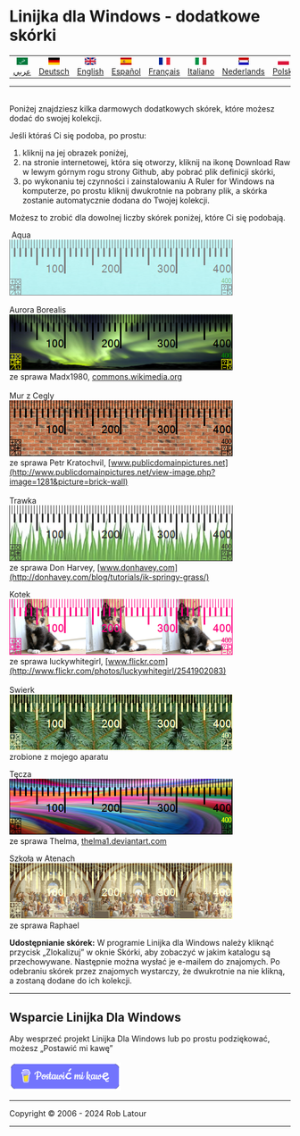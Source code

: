 # Linijka dla Windows - dodatkowe skórki

<!-- header -->
|||||||||||
| :---: | :---: | :---: | :---: | :---: |:---: | :---: | :---: |:---: | :---: |
| [![عربي](/images/flags/ar.png)](../en/README.md)<br>[عربي](../ar/README.md) | [![Deutsch](/images/flags/de.png)](../de/README.md)<br>[Deutsch](../de/README.md) | [![English](/images/flags/en-GB.png)](../en/README.md)<br>[English](../en/README.md) | [![Español](/images/flags/es.png)](../es/README.md)<br>[Español](../es/README.md) | [![Français](/images/flags/fr.png)](../fr/README.md)<br>[Français](../fr/README.md)| [![Italiano](/images/flags/it.png)](../it/README.md)<br>[Italiano](../it/README.md) | [![Nederlands](/images/flags/nl.png)](../nl/README.md)<br>[Nederlands](../nl/README.md) | [![Polski](/images/flags/pl.png)](../pl/README.md)<br>[Polski](../pl/README.md) | [![Português](/images/flags/pt.png)](../pt/README.md)<br>[Português](../pt/README.md) | [![Svenska](/images/flags/sv.png)](../sv/README.md)<br>[Svenska](../sv/README.md) |

- - -
<br>
<!-- header -->
Poniżej znajdziesz kilka darmowych dodatkowych skórek, które możesz dodać do swojej kolekcji.

Jeśli któraś Ci się podoba, po prostu:
1. kliknij na jej obrazek poniżej,
2. na stronie internetowej, która się otworzy, kliknij na ikonę Download Raw w lewym górnym rogu strony Github, aby pobrać plik definicji skórki,
3. po wykonaniu tej czynności i zainstalowaniu A Ruler for Windows na komputerze, po prostu kliknij dwukrotnie na pobrany plik, a skórka zostanie automatycznie dodana do Twojej kolekcji.

Możesz to zrobić dla dowolnej liczby skórek poniżej, które Ci się podobają.


 Aqua  
[![Aqua](/images/Aqua.png)](RulerDefinition_Aqua.ar4w)  
  
Aurora Borealis  
[![Aurora Borealis](/images/AuroraBorealis.png)](RulerDefinition_Aurora_Borealis.ar4w)  
ze sprawa Madx1980, [commons.wikimedia.org](http://commons.wikimedia.org/wiki/File:Aurora_Borealis_in_north_pole.jpg)  
   
Mur z Cegly  
[![Mur z Cegly](/images/BrickWall.png)](RulerDefinition_Mur%20z%20Cegly.ar4w)  
ze sprawa Petr Kratochvil, [www.publicdomainpictures.net](http://www.publicdomainpictures.net/view-image.php?image=1281&picture=brick-wall)  
   
Trawka  
[![Trawka](/images/grass.png)](RulerDefinition_Trawka.ar4w)  
ze sprawa Don Harvey, [www.donhavey.com](http://donhavey.com/blog/tutorials/ik-springy-grass/)  

Kotek  
[![Kotek](/images/kitten.png)](RulerDefinition_Koten.ar4w)  
ze sprawa luckywhitegirl, [www.flickr.com](http://www.flickr.com/photos/luckywhitegirl/2541902083)  
   
Swierk  
[![Swierk](/images/spruce.png)](RulerDefinition_Swierk.ar4w)  
zrobione z mojego aparatu   

Tęcza  
[![Tecza](/images/rainbow.png)](RulerDefinition_Tecza.ar4w)  
ze sprawa Thelma, [thelma1.deviantart.com](http://thelma1.deviantart.com/)  

Szkoła w Atenach  
[![Szkola w Atenach](/images/ShoolOfAthens.png)](RulerDefinition_Szkola%20w%20Atenach.ar4w)  
ze sprawa Raphael

**Udostępnianie skórek:** W programie Linijka dla Windows należy kliknąć przycisk „Zlokalizuj” w oknie Skórki, aby zobaczyć w jakim katalogu są przechowywane. Następnie można wysłać je e-mailem do znajomych. Po odebraniu skórek przez znajomych wystarczy, że dwukrotnie na nie klikną, a zostaną dodane do ich kolekcji.  

* * * 
## Wsparcie Linijka Dla Windows

Aby wesprzeć projekt Linijka Dla Windows lub po prostu podziękować, możesz „Postawić mi kawę”<br><br>
[<img alt="Postawić mi kawę" width="200px" src="buymeacoffee-polish.png" />](https://www.buymeacoffee.com/roblatour)
* * *
Copyright © 2006 - 2024 Rob Latour
* * *